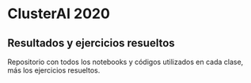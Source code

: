 # ClusterAI 2020

## Resultados y ejercicios resueltos

Repositorio con todos los notebooks y códigos utilizados en cada clase, más los ejercicios resueltos.
